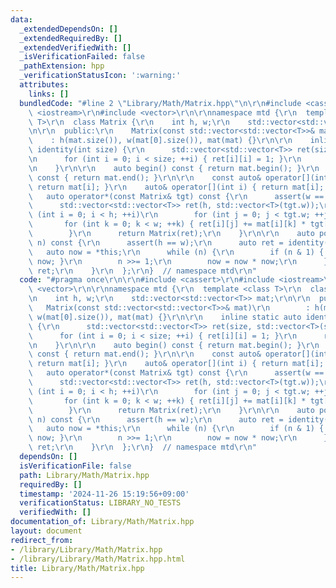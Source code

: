 ```yaml
---
data:
  _extendedDependsOn: []
  _extendedRequiredBy: []
  _extendedVerifiedWith: []
  _isVerificationFailed: false
  _pathExtension: hpp
  _verificationStatusIcon: ':warning:'
  attributes:
    links: []
  bundledCode: "#line 2 \"Library/Math/Matrix.hpp\"\n\r\n#include <cassert>\r\n#include\
    \ <iostream>\r\n#include <vector>\r\n\r\nnamespace mtd {\r\n  template <class\
    \ T>\r\n  class Matrix {\r\n    int h, w;\r\n    std::vector<std::vector<T>> mat;\r\
    \n\r\n  public:\r\n    Matrix(const std::vector<std::vector<T>>& mat)\r\n    \
    \    : h(mat.size()), w(mat[0].size()), mat(mat) {}\r\n\r\n    inline static auto\
    \ identity(int size) {\r\n      std::vector<std::vector<T>> ret(size, std::vector<T>(size));\r\
    \n      for (int i = 0; i < size; ++i) { ret[i][i] = 1; }\r\n      return Matrix(ret);\r\
    \n    }\r\n\r\n    auto begin() const { return mat.begin(); }\r\n    auto end()\
    \ const { return mat.end(); }\r\n\r\n    const auto& operator[](int i) const {\
    \ return mat[i]; }\r\n    auto& operator[](int i) { return mat[i]; }\r\n\r\n \
    \   auto operator*(const Matrix& tgt) const {\r\n      assert(w == tgt.h);\r\n\
    \      std::vector<std::vector<T>> ret(h, std::vector<T>(tgt.w));\r\n      for\
    \ (int i = 0; i < h; ++i)\r\n        for (int j = 0; j < tgt.w; ++j) {\r\n   \
    \       for (int k = 0; k < w; ++k) { ret[i][j] += mat[i][k] * tgt[k][j]; }\r\n\
    \        }\r\n      return Matrix(ret);\r\n    }\r\n\r\n    auto pow(long long\
    \ n) const {\r\n      assert(h == w);\r\n      auto ret = identity(h);\r\n   \
    \   auto now = *this;\r\n      while (n) {\r\n        if (n & 1) { ret = ret *\
    \ now; }\r\n        n >>= 1;\r\n        now = now * now;\r\n      }\r\n      return\
    \ ret;\r\n    }\r\n  };\r\n}  // namespace mtd\r\n"
  code: "#pragma once\r\n\r\n#include <cassert>\r\n#include <iostream>\r\n#include\
    \ <vector>\r\n\r\nnamespace mtd {\r\n  template <class T>\r\n  class Matrix {\r\
    \n    int h, w;\r\n    std::vector<std::vector<T>> mat;\r\n\r\n  public:\r\n \
    \   Matrix(const std::vector<std::vector<T>>& mat)\r\n        : h(mat.size()),\
    \ w(mat[0].size()), mat(mat) {}\r\n\r\n    inline static auto identity(int size)\
    \ {\r\n      std::vector<std::vector<T>> ret(size, std::vector<T>(size));\r\n\
    \      for (int i = 0; i < size; ++i) { ret[i][i] = 1; }\r\n      return Matrix(ret);\r\
    \n    }\r\n\r\n    auto begin() const { return mat.begin(); }\r\n    auto end()\
    \ const { return mat.end(); }\r\n\r\n    const auto& operator[](int i) const {\
    \ return mat[i]; }\r\n    auto& operator[](int i) { return mat[i]; }\r\n\r\n \
    \   auto operator*(const Matrix& tgt) const {\r\n      assert(w == tgt.h);\r\n\
    \      std::vector<std::vector<T>> ret(h, std::vector<T>(tgt.w));\r\n      for\
    \ (int i = 0; i < h; ++i)\r\n        for (int j = 0; j < tgt.w; ++j) {\r\n   \
    \       for (int k = 0; k < w; ++k) { ret[i][j] += mat[i][k] * tgt[k][j]; }\r\n\
    \        }\r\n      return Matrix(ret);\r\n    }\r\n\r\n    auto pow(long long\
    \ n) const {\r\n      assert(h == w);\r\n      auto ret = identity(h);\r\n   \
    \   auto now = *this;\r\n      while (n) {\r\n        if (n & 1) { ret = ret *\
    \ now; }\r\n        n >>= 1;\r\n        now = now * now;\r\n      }\r\n      return\
    \ ret;\r\n    }\r\n  };\r\n}  // namespace mtd\r\n"
  dependsOn: []
  isVerificationFile: false
  path: Library/Math/Matrix.hpp
  requiredBy: []
  timestamp: '2024-11-26 15:19:56+09:00'
  verificationStatus: LIBRARY_NO_TESTS
  verifiedWith: []
documentation_of: Library/Math/Matrix.hpp
layout: document
redirect_from:
- /library/Library/Math/Matrix.hpp
- /library/Library/Math/Matrix.hpp.html
title: Library/Math/Matrix.hpp
---
```

